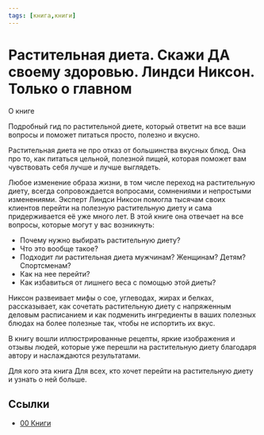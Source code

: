 ```yaml
---
tags: [книга,книги]
---
```

# Растительная диета. Скажи ДА своему здоровью. Линдси Никсон. Только о главном

О книге

 Подробный гид по растительной диете, который ответит на все ваши вопросы и поможет питаться просто, полезно и вкусно.

 Растительная диета не про отказ от большинства вкусных блюд. Она про то, как питаться цельной, полезной пищей, которая поможет вам чувствовать себя лучше и лучше выглядеть.

 Любое изменение образа жизни, в том числе переход на растительную диету, всегда сопровождается вопросами, сомнениями и непростыми изменениями. Эксперт Линдси Никсон помогла тысячам своих клиентов перейти на полезную растительную диету и сама придерживается её уже много лет. В этой книге она отвечает на все вопросы, которые могут у вас возникнуть:

- Почему нужно выбирать растительную диету?
- Что это вообще такое?
- Подходит ли растительная диета мужчинам? Женщинам? Детям? Спортсменам?
- Как на нее перейти?
- Как избавиться от лишнего веса с помощью этой диеты?

 Никсон развеивает мифы о сое, углеводах, жирах и белках, рассказывает, как сочетать растительную диету с напряженным деловым расписанием и как подменить ингредиенты в ваших полезных блюдах на более полезные так, чтобы не испортить их вкус.

 В книгу вошли иллюстрированные рецепты, яркие изображения и отзывы людей, которые уже перешли на растительную диету благодаря автору и наслаждаются результатами.

 Для кого эта книга Для всех, кто хочет перейти на растительную диету и узнать о ней больше.

## Ссылки

- [00 Книги](00%20%D0%9A%D0%BD%D0%B8%D0%B3%D0%B8.md)
